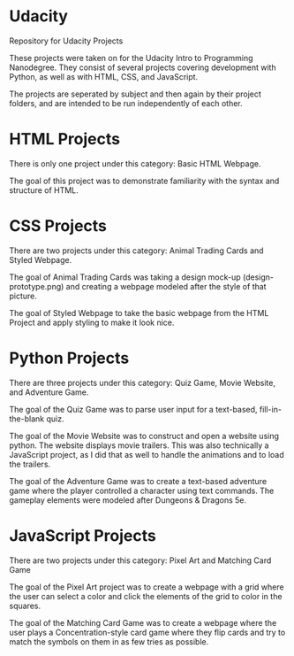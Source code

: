 # Udacity
Repository for Udacity Projects

These projects were taken on for the Udacity Intro to Programming Nanodegree. They consist of several projects covering development with Python, as well as with HTML, CSS, and JavaScript.

The projects are seperated by subject and then again by their project folders, and are intended to be run independently of each other.

# HTML Projects

There is only one project under this category: Basic HTML Webpage.

The goal of this project was to demonstrate familiarity with the syntax and structure of HTML.

# CSS Projects

There are two projects under this category: Animal Trading Cards and Styled Webpage.

The goal of Animal Trading Cards was taking a design mock-up (design-prototype.png) and creating a webpage modeled after the style of that picture.

The goal of Styled Webpage to take the basic webpage from the HTML Project and apply styling to make it look nice.

# Python Projects

There are three projects under this category: Quiz Game, Movie Website, and Adventure Game.

The goal of the Quiz Game was to parse user input for a text-based, fill-in-the-blank quiz.

The goal of the Movie Website was to construct and open a website using python. The website displays movie trailers.
This was also technically a JavaScript project, as I did that as well to handle the animations and to load the trailers.

The goal of the Adventure Game was to create a text-based adventure game where the player controlled a character using text commands. The gameplay elements were modeled after Dungeons & Dragons 5e.

# JavaScript Projects

There are two projects under this category: Pixel Art and Matching Card Game

The goal of the Pixel Art project was to create a webpage with a grid where the user can select a color and click the elements of the grid to color in the squares.

The goal of the Matching Card Game was to create a webpage where the user plays a Concentration-style card game where they flip cards and try to match the symbols on them in as few tries as possible.
